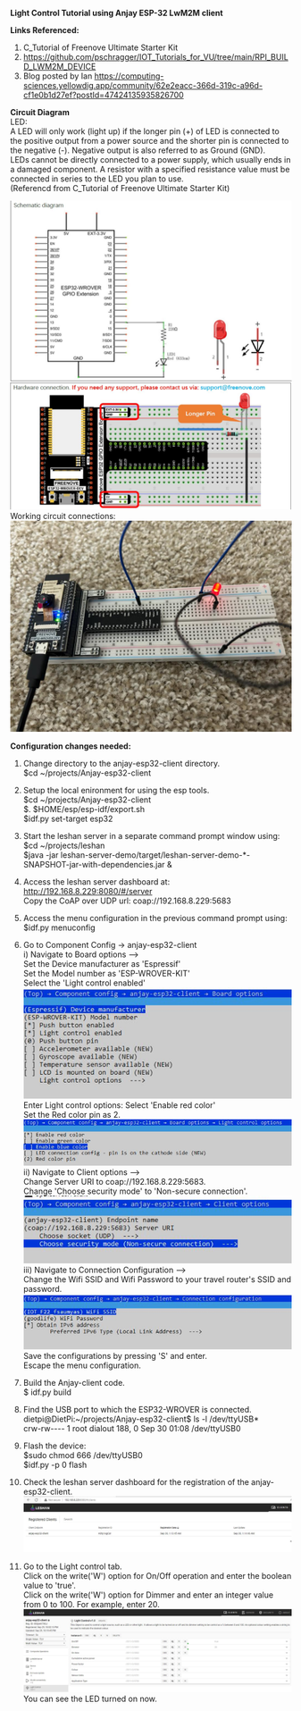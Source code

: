 **Light Control Tutorial using Anjay ESP-32 LwM2M client**

**Links Referenced:**
1. C_Tutorial of Freenove Ultimate Starter Kit
2. https://github.com/pschragger/IOT_Tutorials_for_VU/tree/main/RPI_BUILD_LWM2M_DEVICE
3. Blog posted by Ian
 https://computing-sciences.yellowdig.app/community/62e2eacc-366d-319c-a96d-cf1e0b1d27ef?postId=47424135935826700

**Circuit Diagram**<br/>
LED:<br/>
A LED will only work (light up) if the longer pin (+) of LED is connected to the positive output from a power
source and the shorter pin is connected to the negative (-). Negative output is also referred to as Ground
(GND).<br/>
LEDs cannot be directly connected to a power supply, which usually ends in a damaged component. A
resistor with a specified resistance value must be connected in series to the LED you plan to use.<br/>
(Referencd from C_Tutorial of Freenove Ultimate Starter Kit)

![Schematic_Diagram](/Anjay-esp32-client/image/Schematic_Diagram.JPG)<br/>
![Hardware_Connection](/Anjay-esp32-client/image/Hardware_Connection.JPG)<br/>
Working circuit connections:<br/>
![Circuit_Diagram_Light_Control](/Anjay-esp32-client/image/Circuit_Diagram_Light_Control.jpeg)<br/>

**Configuration changes needed:**
1. Change directory to the anjay-esp32-client directory.<br/>
$cd ~/projects/Anjay-esp32-client<br/>
2. Setup the local enironment for using the esp tools.<br/>
$cd ~/projects/Anjay-esp32-client<br/>
$. $HOME/esp/esp-idf/export.sh<br/>
$idf.py set-target esp32 <br/>
3. Start the leshan server in a separate command prompt window using:<br/>
$cd ~/projects/leshan<br/>
$java -jar leshan-server-demo/target/leshan-server-demo-*-SNAPSHOT-jar-with-dependencies.jar &<br/>
4. Access the leshan server dashboard at:<br/>
http://192.168.8.229:8080/#/server<br/>
Copy the CoAP over UDP url: coap://192.168.8.229:5683<br/>
5. Access the menu configuration in the previous command prompt using:<br/>
$idf.py menuconfig<br/>
6. Go to Component Config -> anjay-esp32-client<br/>
i) Navigate to Board options --> <br/>
Set the Device manufacturer as 'Espressif'<br/>
Set the Model number as 'ESP-WROVER-KIT'<br/>
Select the 'Light control enabled'<br/>
![Board_options](/Anjay-esp32-client/image/Board_options.JPG)<br/>
Enter Light control options: Select 'Enable red color'<br/>
Set the Red color pin as 2.<br/>
![Light_control_options](/Anjay-esp32-client/image/Light_control_options.JPG)<br/>
ii) Navigate to Client options --><br/>
Change Server URI to coap://192.168.8.229:5683.<br/>
Change 'Choose security mode' to 'Non-secure connection'.<br/>
![Client_options](/Anjay-esp32-client/image/Client_options.JPG)<br/>
iii) Navigate to Connection Configuration --> <br/>
Change the Wifi SSID and Wifi Password to your travel router's SSID and password.<br/>
![Wifi_SSID](/Anjay-esp32-client/image/Wifi_SSID.JPG)<br/>
Save the configurations by pressing 'S' and enter.<br/>
Escape the menu configuration.<br/>

7. Build the Anjay-client code.<br/>
$ idf.py build<br/>
8. Find the USB port to which the ESP32-WROVER is connected.<br/>
dietpi@DietPi:~/projects/Anjay-esp32-client$ ls -l /dev/ttyUSB*<br/>
crw-rw---- 1 root dialout 188, 0 Sep 30 01:08 /dev/ttyUSB0<br/>
9. Flash the device:<br/>
$sudo chmod 666 /dev/ttyUSB0<br/>
$idf.py -p 0 flash<br/>
10. Check the leshan server dashboard for the registration of the anjay-esp32-client.<br/>
![Anjay-esp32-client](/Anjay-esp32-client/image/Anjay-esp32-client.JPG)<br/>
11. Go to the Light control tab.<br/>
Click on the write('W') option for On/Off operation and enter the boolean value to 'true'.<br/>
Click on the write('W') option for Dimmer and enter an integer value from 0 to 100. For example, enter 20.<br/>
![Light_control_settings](/Anjay-esp32-client/image/Light_control_settings.JPG)<br/>
You can see the LED turned on now.<br/>








